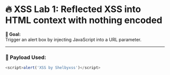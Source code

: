 # 🔥 XSS Lab 1: Reflected XSS into HTML context with nothing encoded

**🧠 Goal:**  
Trigger an alert box by injecting JavaScript into a URL parameter.

---

### 🧬 Payload Used:
```js
<script>alert('XSS by Shelbyxss')</script>
